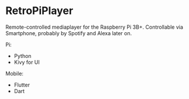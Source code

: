 # RetroPiPlayer

Remote-controlled mediaplayer for the Raspberry Pi 3B+. 
Controllable via Smartphone, probably by Spotify and Alexa later on.

Pi:
+ Python
+ Kivy for UI

Mobile:
+ Flutter
+ Dart